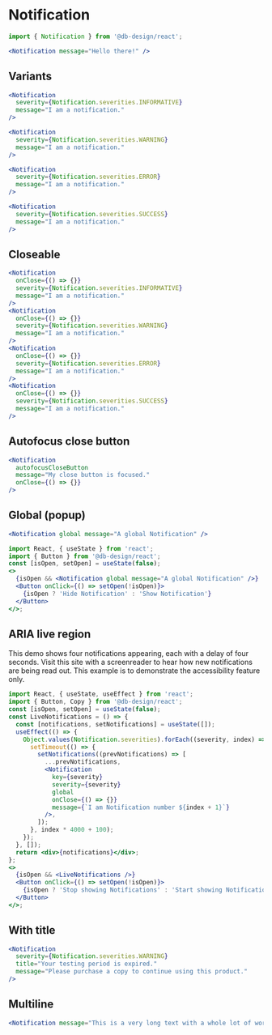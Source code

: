 # Notification

```js
import { Notification } from '@db-design/react';
```

```jsx
<Notification message="Hello there!" />
```

## Variants

```jsx
<Notification
  severity={Notification.severities.INFORMATIVE}
  message="I am a notification."
/>
```

```jsx
<Notification
  severity={Notification.severities.WARNING}
  message="I am a notification."
/>
```

```jsx
<Notification
  severity={Notification.severities.ERROR}
  message="I am a notification."
/>
```

```jsx
<Notification
  severity={Notification.severities.SUCCESS}
  message="I am a notification."
/>
```

## Closeable

```jsx
<Notification
  onClose={() => {}}
  severity={Notification.severities.INFORMATIVE}
  message="I am a notification."
/>
<Notification
  onClose={() => {}}
  severity={Notification.severities.WARNING}
  message="I am a notification."
/>
<Notification
  onClose={() => {}}
  severity={Notification.severities.ERROR}
  message="I am a notification."
/>
<Notification
  onClose={() => {}}
  severity={Notification.severities.SUCCESS}
  message="I am a notification."
/>
```

## Autofocus close button

```jsx
<Notification
  autofocusCloseButton
  message="My close button is focused."
  onClose={() => {}}
/>
```

## Global (popup)

```jsx static
<Notification global message="A global Notification" />
```

```jsx noeditor
import React, { useState } from 'react';
import { Button } from '@db-design/react';
const [isOpen, setOpen] = useState(false);
<>
  {isOpen && <Notification global message="A global Notification" />}
  <Button onClick={() => setOpen(!isOpen)}>
    {isOpen ? 'Hide Notification' : 'Show Notification'}
  </Button>
</>;
```

## ARIA live region

This demo shows four notifications appearing, each with a delay of four
seconds. Visit this site with a screenreader to hear how new notifications are
being read out. This example is to demonstrate the accessibility feature only.

```jsx noeditor
import React, { useState, useEffect } from 'react';
import { Button, Copy } from '@db-design/react';
const [isOpen, setOpen] = useState(false);
const LiveNotifications = () => {
  const [notifications, setNotifications] = useState([]);
  useEffect(() => {
    Object.values(Notification.severities).forEach((severity, index) => {
      setTimeout(() => {
        setNotifications((prevNotifications) => [
          ...prevNotifications,
          <Notification
            key={severity}
            severity={severity}
            global
            onClose={() => {}}
            message={`I am Notification number ${index + 1}`}
          />,
        ]);
      }, index * 4000 + 100);
    });
  }, []);
  return <div>{notifications}</div>;
};
<>
  {isOpen && <LiveNotifications />}
  <Button onClick={() => setOpen(!isOpen)}>
    {isOpen ? 'Stop showing Notifications' : 'Start showing Notifications'}
  </Button>
</>;
```

## With title

```jsx
<Notification
  severity={Notification.severities.WARNING}
  title="Your testing period is expired."
  message="Please purchase a copy to continue using this product."
/>
```

## Multiline

```jsx
<Notification message="This is a very long text with a whole lot of words and characters in order to demonstrate the behavior of the notificiation component with multiple lines of text, so we can see that we get details like line heights and adjstument of the icon in relation to the text right. In fact, it is an anti-pattern to display very long texts in notifications, but technically we do not restrict the text length." />
```
